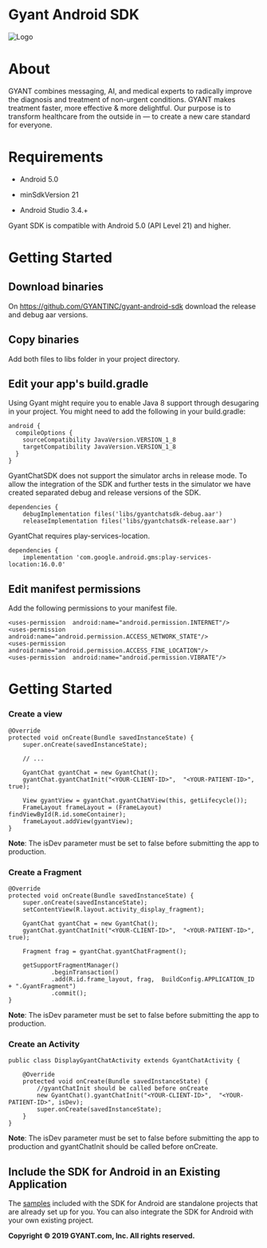 
Gyant Android SDK
==================

![Logo](https://gyant.com/wp-content/uploads/2018/10/Gyant.Logotype.HorizontalLeft@2x-1.png)

  

# About

GYANT combines messaging, AI, and medical experts to radically improve the diagnosis and treatment of non-urgent conditions. GYANT makes treatment faster, more effective & more delightful. Our purpose is to transform healthcare from the outside in — to create a new care standard for everyone.

  

# Requirements

- Android 5.0

- minSdkVersion 21

- Android Studio 3.4.+

  
Gyant SDK is compatible with Android 5.0 (API Level 21) and higher.

# Getting Started

## Download binaries

On https://github.com/GYANTINC/gyant-android-sdk download the release and debug aar versions.

## Copy binaries

Add both files to libs folder in your project directory.

## Edit your app's build.gradle
	
Using Gyant might require you to enable Java 8 support through desugaring in your project.
You might need to add the following in your build.gradle:

```	
android {
  compileOptions {
    sourceCompatibility JavaVersion.VERSION_1_8
    targetCompatibility JavaVersion.VERSION_1_8
  }
}
```

GyantChatSDK does not support the simulator archs in release mode. To allow the integration of the SDK and further tests in the simulator we have created separated debug and release versions of the SDK. 

```
dependencies {
    debugImplementation files('libs/gyantchatsdk-debug.aar')
    releaseImplementation files('libs/gyantchatsdk-release.aar')
```

GyantChat requires play-services-location.

```
dependencies {
    implementation 'com.google.android.gms:play-services-location:16.0.0'
```


## Edit manifest permissions

Add the following permissions to your manifest file.

```	
<uses-permission  android:name="android.permission.INTERNET"/>
<uses-permission  android:name="android.permission.ACCESS_NETWORK_STATE"/>
<uses-permission  android:name="android.permission.ACCESS_FINE_LOCATION"/>
<uses-permission  android:name="android.permission.VIBRATE"/>
```

# Getting Started

### Create a view

```
@Override  
protected void onCreate(Bundle savedInstanceState) {  
    super.onCreate(savedInstanceState);  
    
    // ...
    
    GyantChat gyantChat = new GyantChat();
    gyantChat.gyantChatInit("<YOUR-CLIENT-ID>",  "<YOUR-PATIENT-ID>", true);
    
    View gyantView = gyantChat.gyantChatView(this, getLifecycle());
    FrameLayout frameLayout = (FrameLayout) findViewById(R.id.someContainer);
    frameLayout.addView(gyantView);
}
```

**Note**: The isDev parameter must be set to false before submitting the app to production.

### Create a Fragment

```
@Override  
protected void onCreate(Bundle savedInstanceState) {  
    super.onCreate(savedInstanceState);  
    setContentView(R.layout.activity_display_fragment);  
  
    GyantChat gyantChat = new GyantChat();  
    gyantChat.gyantChatInit("<YOUR-CLIENT-ID>",  "<YOUR-PATIENT-ID>", true);  
  
    Fragment frag = gyantChat.gyantChatFragment();  
  
    getSupportFragmentManager()  
            .beginTransaction()  
            .add(R.id.frame_layout, frag,  BuildConfig.APPLICATION_ID + ".GyantFragment")  
            .commit();  
}
```
**Note**: The isDev parameter must be set to false before submitting the app to production.

### Create an Activity

```
public class DisplayGyantChatActivity extends GyantChatActivity {  
  
    @Override  
    protected void onCreate(Bundle savedInstanceState) {  
    	//gyantChatInit should be called before onCreate
    	new GyantChat().gyantChatInit("<YOUR-CLIENT-ID>",  "<YOUR-PATIENT-ID>", isDev);  
    	super.onCreate(savedInstanceState);  
    }
}
```
**Note**: The isDev parameter must be set to false before submitting the app to production and gyantChatInit should be called before onCreate.


## Include the SDK for Android in an Existing Application

The  [samples](https://github.com/GYANTINC/gyant-android-sdk-samples)  included with the SDK for Android are standalone projects that are already set up for you. You can also integrate the SDK for Android with your own existing project.


**Copyright © 2019 GYANT.com, Inc. All rights reserved.**
